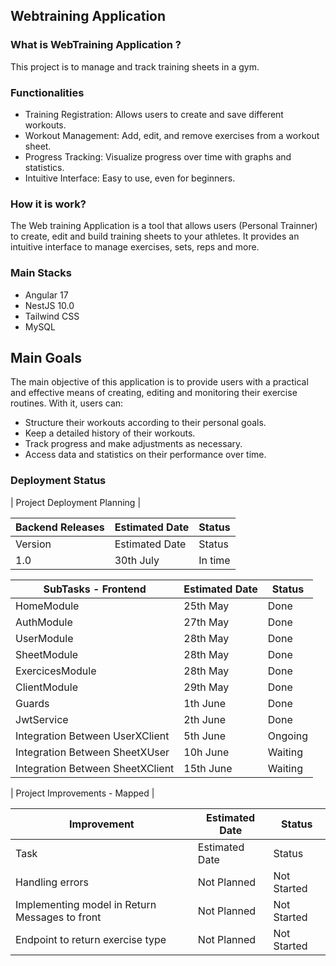 ## Webtraining Application

### What is WebTraining Application ?

This project is to manage and track training sheets in a gym.

### Functionalities

- Training Registration: Allows users to create and save different workouts.
- Workout Management: Add, edit, and remove exercises from a workout sheet.
- Progress Tracking: Visualize progress over time with graphs and statistics.
- Intuitive Interface: Easy to use, even for beginners.

### How it is work?

The Web training  Application is a tool that allows users (Personal Trainner) to create, edit and build training sheets to your athletes. It provides an intuitive interface to manage exercises, sets, reps and more.

### Main Stacks

- Angular 17
- NestJS 10.0
- Tailwind CSS
- MySQL


## Main Goals

The main objective of this application is to provide users with a practical and effective means of creating, editing and monitoring their exercise routines. With it, users can:

- Structure their workouts according to their personal goals.
- Keep a detailed history of their workouts.
- Track progress and make adjustments as necessary.
- Access data and statistics on their performance over time.


### Deployment Status


| Project Deployment Planning |

| Backend Releases | Estimated Date | Status |
|------------------| --- | --- |
| Version          | Estimated Date | Status |
| 1.0              | 30th July | In time |

| SubTasks - Frontend | Estimated Date | Status |
|---------------------|----------------| --- |
| HomeModule          | 25th May       | Done |
| AuthModule          | 27th May       | Done |
| UserModule          | 28th May       | Done |
| SheetModule         | 28th May       | Done |
| ExercicesModule     | 28th May       | Done |
| ClientModule        | 29th May       | Done |
| Guards              | 1th June       | Done |
| JwtService          | 2th June       | Done |
| Integration Between UserXClient  | 5th June       | Ongoing |
| Integration Between SheetXUser   | 10h June       | Waiting |
| Integration Between SheetXClient | 15th June      | Waiting |


| Project Improvements - Mapped |

| Improvement                         | Estimated Date      | Status |
|-------------------------------------|---------------------| --- |
| Task                                | Estimated Date      | Status |
| Handling errors                     | Not Planned         | Not Started |
| Implementing model in Return Messages to front | Not Planned         | Not Started |
| Endpoint to return exercise type    | Not Planned         | Not Started |
